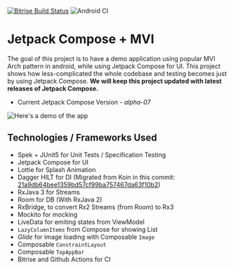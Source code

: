 [![Bitrise Build Status](https://app.bitrise.io/app/5390ecd9380aa236/status.svg?token=JSvXJ9uYLw1XL9riIPN1cQ)](https://app.bitrise.io/app/5390ecd9380aa236) ![Android CI](https://github.com/RivuChk/Jetpack-Compose-MVI-Demo/workflows/Android%20CI/badge.svg)
# Jetpack Compose + MVI
The goal of this project is to have a demo application using popular MVI Arch pattern in android, while using Jetpack Compose for UI. This project shows how less-complicated the whole codebase and testing becomes just by using Jetpack Compose.
**We will keep this project updated with latest releases of Jetpack Compose.**
- Current Jetpack Compose Version - *alpha-07*

![Here's a demo of the app](composable-demo-2.gif)

## Technologies / Frameworks Used
- Spek + JUnit5 for Unit Tests / Specification Testing
- Jetpack Compose for UI
- Lottie for Splash Animation
- Dagger HILT for DI (Migrated from Koin in this commit: [21a9db64bee1359bd57cf99ba757467da63f10b2](https://github.com/RivuChk/Jetpack-Compose-MVI-Demo/commit/21a9db64bee1359bd57cf99ba757467da63f10b2))
- RxJava 3 for Streams
- Room for DB (With RxJava 2)
- RxBridge, to convert Rx2 Streams (from Room) to Rx3
- Mockito for mocking
- LiveData for emiting states from ViewModel
- `LazyColumnItems` from Compose for showing List
- *Glide* for image loading with Composable `Image`
- Composable `ConstraintLayout`
- Composable `TopAppBar`
- Bitrise and Github Actions for CI
